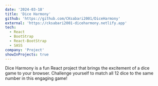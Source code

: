 ```yaml
---
date: '2024-03-18'
title: 'Dice Harmony'
github: 'https://github.com/CKsabari2001/DiceHarmony'
external: 'https://cksabari2001-diceharmony.netlify.app'
tech:
  - React
  - BootStrap
  - React-BootStrap
  - SASS
company: 'Project'
showInProjects: true
---
```


Dice Harmony is a fun React project that brings the excitement of a dice game to your browser. Challenge yourself to match all 12 dice to the same number in this engaging game!
